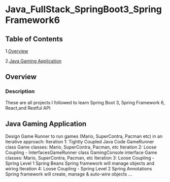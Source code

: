 # Java_FullStack_SpringBoot3_SpringFramework6
## Table of Contents
1.[Overview](#Overview)

2.[Java Gaming Application](#Java-Gaming-Application)

## Overview
### Description
These are all projects I followed to learn Spring Boot 3, Spring Framework 6, React,and Restful API

## Java Gaming Application
Design Game Runner to run games (Mario, SuperContra, Pacman etc) in an iterative approach: 
Iteration 1: Tightly Coupled Java Code GameRunner class Game classes: Mario, SuperContra, Pacman, etc 
Iteration 2: Loose Coupling - InterfacesGameRunner class GamingConsole interface Game classes: Mario, SuperContra, Pacman, etc 
Iteration 3: Loose Coupling - Spring Level 1 Spring Beans Spring framework will manage objects and wiring 
Iteration 4: Loose Coupling - Spring Level 2 Spring Annotations Spring framework will create, manage & auto-wire objects 
...

